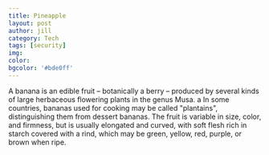 ```yaml
---
title: Pineapple
layout: post
author: jill
category: Tech
tags: [security]
img:
color:
bgcolor: '#bde0ff'
---
```

A banana is an edible fruit – botanically a berry – produced by several kinds
of large herbaceous flowering plants in the genus Musa.
a
In some countries, bananas used for cooking may be called "plantains",
distinguishing them from dessert bananas. The fruit is variable in size, color,
and firmness, but is usually elongated and curved, with soft flesh rich in
starch covered with a rind, which may be green, yellow, red, purple, or brown
when ripe.

